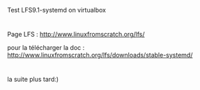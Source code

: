 Test LFS9.1-systemd on virtualbox
#

Page LFS :
http://www.linuxfromscratch.org/lfs/


pour la télécharger la doc :                                  
http://www.linuxfromscratch.org/lfs/downloads/stable-systemd/ 
                                                               
#

la suite plus tard:)
